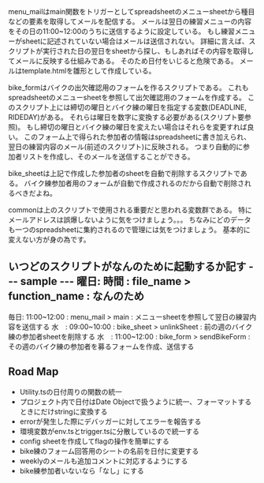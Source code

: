 menu_mailはmain関数をトリガーとしてspreadsheetのメニューsheetから種目などの要素を取得してメールを配信する。
メールは翌日の練習メニューの内容をその日の11:00~12:00のうちに送信するように設定している。
もし練習メニューがsheetに記述されていない場合はメールは送信されない。
詳細に言えば、スクリプトが実行された日の翌日をsheetから探し、もしあればその内容を取得してメールに反映する仕組みである。
そのため日付をいじると危険である。
メールはtemplate.htmlを雛形として作成している。

bike_formはバイクの出欠確認用のフォームを作るスクリプトである。
これもspreadsheetのメニューsheetを参照して出欠確認用のフォームを作成する。
このスクリプト上には締切の曜日とバイク練の曜日を指定する変数(DEADLINE, RIDEDAY)がある。
それらは曜日を数字に変換する必要がある(スクリプト要参照)。
もし締切の曜日とバイク練の曜日を変えたい場合はそれらを変更すれば良い。
このフォーム上で得られた参加者の情報はspreadsheetに書き加えられ、翌日の練習内容のメール(前述のスクリプト)に反映される。
つまり自動的に参加者リストを作成し、そのメールを送信することができる。

bike_sheetは上記で作成した参加者のsheetを自動で削除するスクリプトである。
バイク練参加者用のフォームが自動で作成されるのだから自動で削除されるべきだよね。

commonは上のスクリプトで使用される重要だと思われる変数群である。
特にメールアドレスは誤爆しないように気をつけましょう。。。
ちなみにどのデータも一つのspreadsheetに集約されるので管理には気をつけましょう。
基本的に変えない方が身の為です。

いつどのスクリプトがなんのために起動するか記す
--- sample ---
曜日: 時間 : file_name > function_name : なんのため
--------------
毎日: 11:00~12:00 : menu_mail   > main         : メニューsheetを参照して翌日の練習内容を送信する
水　: 09:00~10:00 : bike_sheet  > unlinkSheet  : 前の週のバイク練の参加者sheetを削除する
水　: 11:00~12:00 : bike_form   > sendBikeForm : その週のバイク練の参加者を募るフォームを作成、送信する

## Road Map
- Utility.tsの日付周りの関数の統一
- プロジェクト内で日付はDate Objectで扱うように統一、フォーマットするときにだけstringに変換する
- errorが発生した際にデバッガーに対してエラーを報告する
- 環境変数がenv.tsとtrigger.tsに分散しているので統一する
- config sheetを作成してflagの操作を簡単にする
- bike練のフォーム回答用のシートの名前を日付に変更する
- weeklyのメールも追加コメントに対応するようにする
- bike練参加者いないなら「なし」にする
